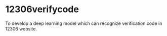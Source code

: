 # 12306verifycode
To develop a deep learning model which can recognize verification code in 12306 website.
